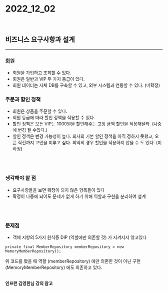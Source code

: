 # 2022_12_02

</br>

## 비즈니스 요구사항과 설계

<hr>

### 회원

-   회원을 가입하고 조회할 수 있다.
-   회원은 일반과 VIP 두 가지 등급이 있다.
-   회원 데이터는 자체 DB를 구축할 수 있고, 외부 시스템과 연동할 수 있다. (미확정)

### 주문과 할인 정책

-   회원은 상품을 주문할 수 있다.
-   회원 등급에 따라 할인 정책을 적용할 수 있다.
-   할인 정책은 모든 VIP는 1000원을 할인해주는 고정 금액 할인을 적용해달라. (나중에 변경 될 수있다.)
-   할인 정책은 변경 가능성이 높다. 회사의 기본 할인 정책을 아직 정하지 못했고, 오픈 직전까지 고민을 미루고 싶다. 최악의 경우 할인을 적용하지 않을 수 도 있다. (미확정)

</br></br>

### 생각해야 할 점

-   요구사항들을 보면 확정이 되지 않은 항목들이 있다
-   확정이 나중에 되어도 문제가 없게 하기 위해 역할과 구현을 분리하여 설계

</br></br>

### 문제점

-   객체 지향의 5가지 원칙중 DIP (역할에만 의존할 것) 가 지켜지지 않고있다

```
private final MemberRepository memberRepository = new MemoryMemberRepository();
```

위 코드를 봤을 때 역할 (memberRepository) 에만 의존한 것이 아닌 구현 (MemoryMemberRepository) 에도 의존하고 있다.

</br>
<b>인프런 김영한님 강의 참고</b>
